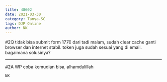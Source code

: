 ```yaml
---
title: 48602
date: 2021-03-30
category: Tanya-SC
tags: DJP Online
author: NK
---
```


#2Q tidak bisa submit form 1770 dari tadi malam, sudah clear cache ganti browser dan internet stabil. token juga sudah sesuai yang di email. bagaimana solusinya?

---

#2A WP coba kemudian bisa, alhamdulillah

`NK`
